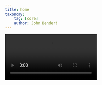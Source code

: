 ```yaml
---
title: home
taxonomy:
    tag: [core]
    author: John Bender!
---
```


<div class="video-container">
 <video autobuffer autoplay loop>
   <source id=mp4 src="Website_Logo.mp4" type="video/mp4" />
 </video>
</div>
<br></br>
<br></br>

<!-- 1920x286 -->
